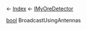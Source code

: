 ← [Index](Api-Index) ← [IMyOreDetector](Sandbox.ModAPI.Ingame.IMyOreDetector)

[bool](System.Boolean) BroadcastUsingAntennas